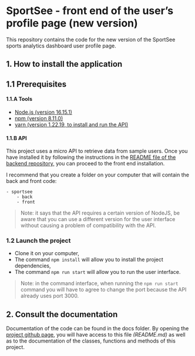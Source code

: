 # SportSee - front end of the user’s profile page (new version)

This repository contains the code for the new version of the SportSee sports analytics dashboard user profile page.

## 1. How to install the application

## 1.1 Prerequisites

#### 1.1.A Tools

- [Node.js (version 16.15.1)](https://nodejs.org/en/)
- [npm (version 8.11.0)](https://www.npmjs.com/)
- [yarn (version 1.22.19, to install and run the API)](https://yarnpkg.com/)

#### 1.1.B API

This project uses a micro API to retrieve data from sample users. Once you have installed it by following the instructions in the [README file of the backend repository,](https://github.com/OpenClassrooms-Student-Center/P9-front-end-dashboard) you can proceed to the front end installation.

I recommend that you create a folder on your computer that will contain the back and front code:

```
- sportsee
    - back
    - front
```

> Note: it says that the API requires a certain version of NodeJS, be aware that you can use a different version for the user interface without causing a problem of compatibility with the API.

### 1.2 Launch the project

- Clone it on your computer,
- The command `npm install` will allow you to install the project dependencies,
- The command `npm run start` will allow you to run the user interface.

> Note: in the command interface, when running the `npm run start` command you will have to agree to change the port because the API already uses port 3000.

## 2. Consult the documentation

Documentation of the code can be found in the docs folder. By opening the [project github page](https://yannicklefaivre.github.io/YannickLefaive_12_07062022/), you will have access to this file _(README.md)_ as well as to the documentation of the classes, functions and methods of this project.
